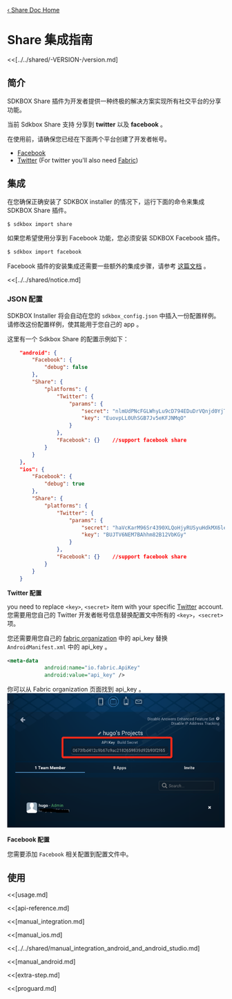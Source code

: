 [&#8249; Share Doc Home](./)

<h1>Share 集成指南</h1>
<<[../../shared/-VERSION-/version.md]

## 简介
SDKBOX Share 插件为开发者提供一种终极的解决方案实现所有社交平台的分享功能。

当前 Sdkbox Share 支持 分享到 **twitter** 以及 **facebook** 。

在使用前，请确保您已经在下面两个平台创建了开发者帐号。

* [Facebook](http://developers.facebook.com/)
* [Twitter](http://apps.twitter.com/) (For twitter you'll also need [Fabric](https://fabric.io))

## 集成
在您确保正确安装了 SDKBOX installer 的情况下，运行下面的命令来集成 SDKBOX Share 插件。
```bash
$ sdkbox import share
```

如果您希望使用分享到 Facebook 功能，您必须安装 SDKBOX Facebook 插件。
```bash
$ sdkbox import facebook
```

Facebook 插件的安装集成还需要一些额外的集成步骤，请参考 [这篇文档](http://docs.sdkbox.com/en/plugins/facebook/v3-cpp/#extra-steps) 。

<<[../../shared/notice.md]

<!--## Configuration
<<[../../shared/sdkbox_cloud.md]
<<[../../shared/remote_application_config.md]-->

### JSON 配置
SDKBOX Installer 将会自动在您的 `sdkbox_config.json` 中插入一份配置样例。请修改这份配置样例，使其能用于您自己的 app 。

这里有一个 Sdkbox Share 的配置示例如下：
```json
    "android": {
        "Facebook": {
            "debug": false
        },
        "Share": {
            "platforms": {
                "Twitter": {
                    "params": {
                        "secret": "nlmUdPNcFGLWhyLu9cD794EDuDrVQnjd0YjTpB6sX8oHIQRrne",
                        "key": "EuovpLL0UhSGB7Jv5eKFJNMqO"
                    }
                },
                "Facebook": {}    //support facebook share
            }
        }
    },
    "ios": {
        "Facebook": {
            "debug": true
        },
        "Share": {
            "platforms": {
                "Twitter": {
                    "params": {
                        "secret": "haVcKarM96Sr4390XLQoHjyRUSyuHdkMX6letcc38h8TOWyiR9",
                        "key": "BUJTV6NEM7BAhhm82B12VbKGy"
                    }
                },
                "Facebook": {}    //support facebook share
            }
        }
    }
```

**Twitter 配置**

you need to replace `<key>`, `<secret>` item with your specific [Twitter](http://apps.twitter.com/) account.
您需要用您自己的 Twitter 开发者帐号信息替换配置文中所有的 `<key>`，`<secret>` 项。

您还需要用您自己的 [fabric organization](https://fabric.io/settings/organizations) 中的 api_key 替换 `AndroidManifest.xml` 中的 api_key 。
``` xml
<meta-data
            android:name="io.fabric.ApiKey"
            android:value="api_key" />
```

你可以从 Fabric organization 页面找到 api\_key 。
![](../../imgs/share_twitter_organization_info.png)

**Facebook 配置**

您需要添加 `Facebook` 相关配置到配置文件中。


<!--<<[sdkbox-config-encrypt.md]-->

## 使用
<<[usage.md]

<<[api-reference.md]

<<[manual_integration.md]

<<[manual_ios.md]

<<[../../shared/manual_integration_android_and_android_studio.md]

<<[manual_android.md]

<<[extra-step.md]

<<[proguard.md]
